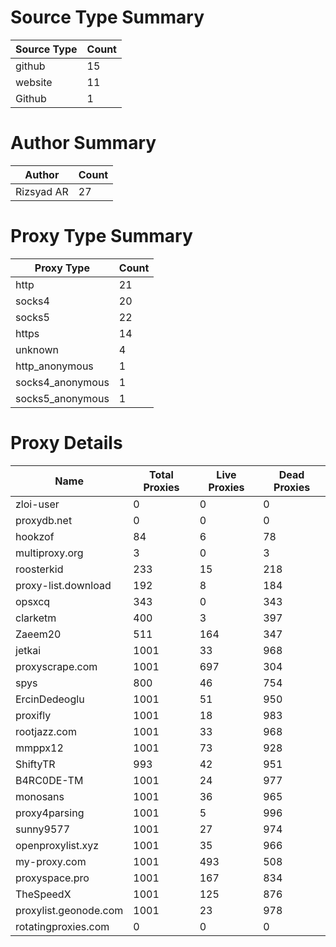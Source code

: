 # Source Type Summary

| Source Type | Count |
|-------------|-------|
| github | 15 |
| website | 11 |
| Github | 1 |


# Author Summary

| Author | Count |
|--------|-------|
| Rizsyad AR | 27 |


# Proxy Type Summary

| Proxy Type | Count |
|------------|-------|
| http | 21 |
| socks4 | 20 |
| socks5 | 22 |
| https | 14 |
| unknown | 4 |
| http_anonymous | 1 |
| socks4_anonymous | 1 |
| socks5_anonymous | 1 |


# Proxy Details

| Name | Total Proxies | Live Proxies | Dead Proxies |
|------|---------------|--------------|---------------|
| zloi-user | 0 | 0 | 0 |
| proxydb.net | 0 | 0 | 0 |
| hookzof | 84 | 6 | 78 |
| multiproxy.org | 3 | 0 | 3 |
| roosterkid | 233 | 15 | 218 |
| proxy-list.download | 192 | 8 | 184 |
| opsxcq | 343 | 0 | 343 |
| clarketm | 400 | 3 | 397 |
| Zaeem20 | 511 | 164 | 347 |
| jetkai | 1001 | 33 | 968 |
| proxyscrape.com | 1001 | 697 | 304 |
| spys | 800 | 46 | 754 |
| ErcinDedeoglu | 1001 | 51 | 950 |
| proxifly | 1001 | 18 | 983 |
| rootjazz.com | 1001 | 33 | 968 |
| mmppx12 | 1001 | 73 | 928 |
| ShiftyTR | 993 | 42 | 951 |
| B4RC0DE-TM | 1001 | 24 | 977 |
| monosans | 1001 | 36 | 965 |
| proxy4parsing | 1001 | 5 | 996 |
| sunny9577 | 1001 | 27 | 974 |
| openproxylist.xyz | 1001 | 35 | 966 |
| my-proxy.com | 1001 | 493 | 508 |
| proxyspace.pro | 1001 | 167 | 834 |
| TheSpeedX | 1001 | 125 | 876 |
| proxylist.geonode.com | 1001 | 23 | 978 |
| rotatingproxies.com | 0 | 0 | 0 |
